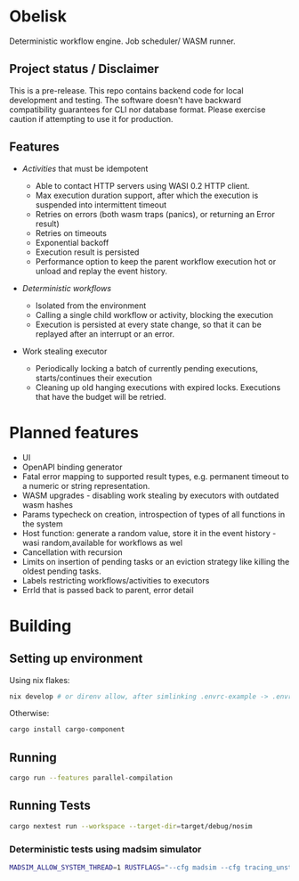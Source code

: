 # Obelisk
Deterministic workflow engine.
Job scheduler/ WASM runner.

## Project status / Disclaimer
This is a pre-release.
This repo contains backend code for local development and testing.
The software doesn't have backward compatibility guarantees for CLI nor database format.
Please exercise caution if attempting to use it for production.

## Features
* *Activities* that must be idempotent
    * Able to contact HTTP servers using WASI 0.2 HTTP client.
    * Max execution duration support, after which the execution is suspended into intermittent timeout
    * Retries on errors (both wasm traps (panics), or returning an Error result)
    * Retries on timeouts
    * Exponential backoff
    * Execution result is persisted
    * Performance option to keep the parent workflow execution hot or unload and replay the event history.

* *Deterministic workflows*
    * Isolated from the environment
    * Calling a single child workflow or activity, blocking the execution
    * Execution is persisted at every state change, so that it can be replayed after an interrupt or an error.

* Work stealing executor
    * Periodically locking a batch of currently pending executions, starts/continues their execution
    * Cleaning up old hanging executions with expired locks. Executions that have the budget will be retried.

# Planned features
* UI
* OpenAPI binding generator
* Fatal error mapping to supported result types, e.g. permanent timeout to a numeric or string representation.
* WASM upgrades - disabling work stealing by executors with outdated wasm hashes
* Params typecheck on creation, introspection of types of all functions in the system
* Host function: generate a random value, store it in the event history - wasi random,available for workflows as wel
* Cancellation with recursion
* Limits on insertion of pending tasks or an eviction strategy like killing the oldest pending tasks.
* Labels restricting workflows/activities to executors
* ErrId that is passed back to parent, error detail

# Building

## Setting up environment
Using nix flakes:
```sh
nix develop # or direnv allow, after simlinking .envrc-example -> .envrc
```
Otherwise:
```sh
cargo install cargo-component
```

## Running

```sh
cargo run --features parallel-compilation
```

## Running Tests
```sh
cargo nextest run --workspace --target-dir=target/debug/nosim
```

### Deterministic tests using madsim simulator
```sh
MADSIM_ALLOW_SYSTEM_THREAD=1 RUSTFLAGS="--cfg madsim --cfg tracing_unstable" cargo nextest run --workspace --target-dir=target/debug/madsim
```
